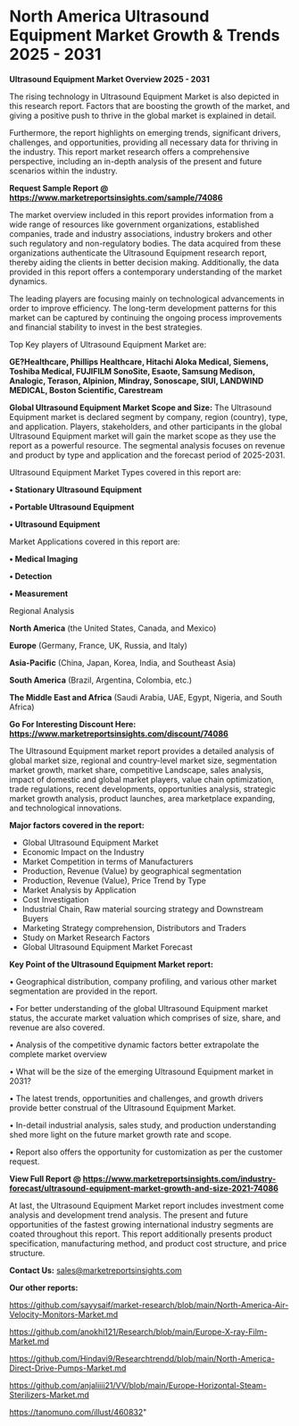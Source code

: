 # North America Ultrasound Equipment Market Growth & Trends 2025 - 2031

<Strong> Ultrasound Equipment Market Overview 2025 - 2031</strong>

The rising technology in Ultrasound Equipment Market is also depicted in this research report. Factors that are boosting the growth of the market, and giving a positive push to thrive in the global market is explained in detail.

Furthermore, the report highlights on emerging trends, significant drivers, challenges, and opportunities, providing all necessary data for thriving in the industry. This report market research offers a comprehensive perspective, including an in-depth analysis of the present and future scenarios within the industry.

<strong>Request Sample Report @ <a href=https://www.marketreportsinsights.com/sample/74086>https://www.marketreportsinsights.com/sample/74086</a></strong>

The market overview included in this report provides information from a wide range of resources like government organizations, established companies, trade and industry associations, industry brokers and other such regulatory and non-regulatory bodies. The data acquired from these organizations authenticate the Ultrasound Equipment research report, thereby aiding the clients in better decision making. Additionally, the data provided in this report offers a contemporary understanding of the market dynamics.

The leading players are focusing mainly on technological advancements in order to improve efficiency. The long-term development patterns for this market can be captured by continuing the ongoing process improvements and financial stability to invest in the best strategies.

Top Key players of Ultrasound Equipment Market are:

<strong>GE?Healthcare, Phillips Healthcare, Hitachi Aloka Medical, Siemens, Toshiba Medical, FUJIFILM SonoSite, Esaote, Samsung Medison, Analogic, Terason, Alpinion, Mindray, Sonoscape, SIUI, LANDWIND MEDICAL, Boston Scientific, Carestream</strong>

<strong><b>Global Ultrasound Equipment Market Scope and Size:</b></strong>
The Ultrasound Equipment market is declared segment by company, region (country), type, and application. Players, stakeholders, and other participants in the global Ultrasound Equipment market will gain the market scope as they use the report as a powerful resource. The segmental analysis focuses on revenue and product by type and application and the forecast period of 2025-2031.

Ultrasound Equipment Market Types covered in this report are:

<strong>• Stationary Ultrasound Equipment

• Portable Ultrasound Equipment

• Ultrasound Equipment</strong>

Market Applications covered in this report are:

<strong>• Medical Imaging

• Detection

• Measurement</strong> 

Regional Analysis

<strong>North America</strong> (the United States, Canada, and Mexico)

<strong>Europe</strong> (Germany, France, UK, Russia, and Italy)

<strong>Asia-Pacific</strong> (China, Japan, Korea, India, and Southeast Asia)

<strong>South America</strong> (Brazil, Argentina, Colombia, etc.)

<strong>The Middle East and Africa</strong> (Saudi Arabia, UAE, Egypt, Nigeria, and South Africa)

<strong>Go For Interesting Discount Here: <a href=https://www.marketreportsinsights.com/discount/74086>https://www.marketreportsinsights.com/discount/74086</a></strong>

The Ultrasound Equipment market report provides a detailed analysis of global market size, regional and country-level market size, segmentation market growth, market share, competitive Landscape, sales analysis, impact of domestic and global market players, value chain optimization, trade regulations, recent developments, opportunities analysis, strategic market growth analysis, product launches, area marketplace expanding, and technological innovations.

<strong><b>Major factors covered in the report:</b></strong>
<ul>
  <li>Global Ultrasound Equipment Market </li>
  <li>Economic Impact on the Industry</li>
  <li>Market Competition in terms of Manufacturers</li>
  <li>Production, Revenue (Value) by geographical segmentation</li>
  <li>Production, Revenue (Value), Price Trend by Type</li>
  <li>Market Analysis by Application</li>
  <li>Cost Investigation</li>
  <li>Industrial Chain, Raw material sourcing strategy and Downstream Buyers</li>
  <li>Marketing Strategy comprehension, Distributors and Traders</li>
  <li>Study on Market Research Factors</li>
  <li>Global Ultrasound Equipment Market Forecast</li>
</ul>

<strong><b>Key Point of the Ultrasound Equipment Market report:</b></strong>

• Geographical distribution, company profiling, and various other market segmentation are provided in the report.

• For better understanding of the global Ultrasound Equipment market status, the accurate market valuation which comprises of size, share, and revenue are also covered.

• Analysis of the competitive dynamic factors better extrapolate the complete market overview

• What will be the size of the emerging Ultrasound Equipment market in 2031?

• The latest trends, opportunities and challenges, and growth drivers provide better construal of the Ultrasound Equipment Market.

• In-detail industrial analysis, sales study, and production understanding shed more light on the future market growth rate and scope.

• Report also offers the opportunity for customization as per the customer request.

<strong><b>View Full Report @ <a href=https://www.marketreportsinsights.com/industry-forecast/ultrasound-equipment-market-growth-and-size-2021-74086>https://www.marketreportsinsights.com/industry-forecast/ultrasound-equipment-market-growth-and-size-2021-74086</a></b></strong>


At last, the Ultrasound Equipment Market report includes investment come analysis and development trend analysis. The present and future opportunities of the fastest growing international industry segments are coated throughout this report. This report additionally presents product specification, manufacturing method, and product cost structure, and price structure.

<strong>Contact Us:</strong>
sales@marketreportsinsights.com

<strong>Our other reports:</strong>

<a href=https://github.com/sayysaif/market-research/blob/main/North-America-Air-Velocity-Monitors-Market.md>https://github.com/sayysaif/market-research/blob/main/North-America-Air-Velocity-Monitors-Market.md</a>

<a href=https://github.com/anokhi121/Research/blob/main/Europe-X-ray-Film-Market.md>https://github.com/anokhi121/Research/blob/main/Europe-X-ray-Film-Market.md</a>

<a href=https://github.com/Hindavi9/Researchtrendd/blob/main/North-America-Direct-Drive-Pumps-Market.md>https://github.com/Hindavi9/Researchtrendd/blob/main/North-America-Direct-Drive-Pumps-Market.md</a>

<a href=https://github.com/anjaliiii21/VV/blob/main/Europe-Horizontal-Steam-Sterilizers-Market.md>https://github.com/anjaliiii21/VV/blob/main/Europe-Horizontal-Steam-Sterilizers-Market.md</a>

<a href=https://tanomuno.com/illust/460832>https://tanomuno.com/illust/460832</a>"
